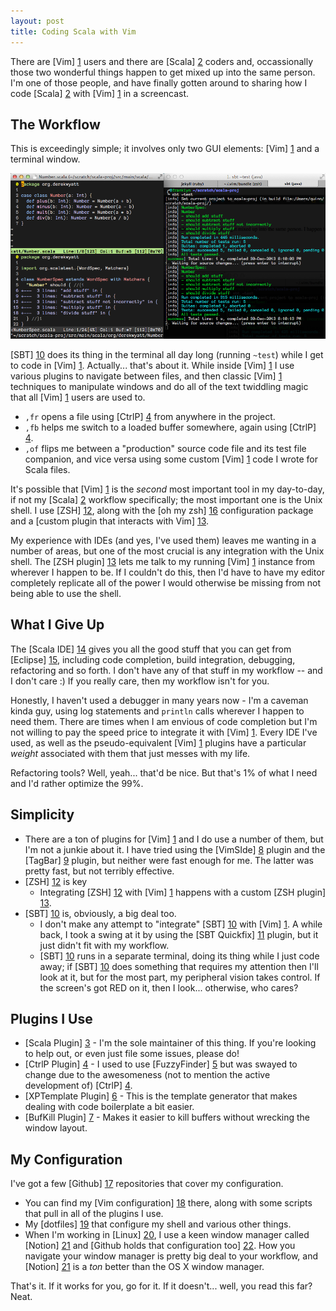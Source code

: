 ```yaml
---
layout: post
title: Coding Scala with Vim
---
```

There are [Vim] [1] users and there are [Scala] [2] coders and, occassionally those two wonderful things happen to get mixed up into the same person.  I'm one of those people, and have finally gotten around to sharing how I code [Scala] [2] with [Vim] [1] in a screencast.

The Workflow
------------

This is exceedingly simple; it involves only two GUI elements: [Vim] [1] and a terminal window.

<a href="/images/vim-and-terminal.png" target="_blank">
<img src="/images/vim-and-terminal.png" alt="MacVim and iTerm side-by-side" width="780"/>
</a>

[SBT] [10] does its thing in the terminal all day long (running `~test`) while I get to code in [Vim] [1].  Actually... that's about it.  While inside [Vim] [1] I use various plugins to navigate between files, and then classic [Vim] [1] techniques to manipulate windows and do all of the text twiddling magic that all [Vim] [1] users are used to.

- `,fr` opens a file using [CtrlP] [4] from anywhere in the project.
- `,fb` helps me switch to a loaded buffer somewhere, again using [CtrlP] [4].
- `,of` flips me between a "production" source code file and its test file companion, and vice versa using some custom [Vim] [1] code I wrote for Scala files.

It's possible that [Vim] [1] is the _second_ most important tool in my day-to-day, if not my [Scala] [2] workflow specifically; the most important one is the Unix shell.  I use [ZSH] [12], along with the [oh my zsh] [16] configuration package and a [custom plugin that interacts with Vim] [13].

My experience with IDEs (and yes, I've used them) leaves me wanting in a number of areas, but one of the most crucial is any integration with the Unix shell.  The [ZSH plugin] [13] lets me talk to my running [Vim] [1] instance from wherever I happen to be.  If I couldn't do this, then I'd have to have my editor completely replicate all of the power I would otherwise be missing from not being able to use the shell.

What I Give Up
--------------

The [Scala IDE] [14] gives you all the good stuff that you can get from [Eclipse] [15], including code completion, build integration, debugging, refactoring and so forth.  I don't have any of that stuff in my workflow -- and I don't care :)  If you really care, then my workflow isn't for you.

Honestly, I haven't used a debugger in many years now - I'm a caveman kinda guy, using log statements and `println` calls wherever I happen to need them.  There are times when I am envious of code completion but I'm not willing to pay the speed price to integrate it with [Vim] [1].  Every IDE I've used, as well as the pseudo-equivalent [Vim] [1] plugins have a particular _weight_ associated with them that just messes with my life.

Refactoring tools? Well, yeah... that'd be nice.  But that's 1% of what I need and I'd rather optimize the 99%.

Simplicity
----------

- There are a ton of plugins for [Vim] [1] and I do use a number of them, but I'm not a junkie about it.  I have tried using the [VimSIde] [8] plugin and the [TagBar] [9] plugin, but neither were fast enough for me.  The latter was pretty fast, but not terribly effective.
- [ZSH] [12] is key
  - Integrating [ZSH] [12] with [Vim] [1] happens with a custom [ZSH plugin] [13].
- [SBT] [10] is, obviously, a big deal too.
  - I don't make any attempt to "integrate" [SBT] [10] with [Vim] [1].  A while back, I took a swing at it by using the [SBT Quickfix] [11] plugin, but it just didn't fit with my workflow.
  - [SBT] [10] runs in a separate terminal, doing its thing while I just code away; if [SBT] [10] does something that requires my attention then I'll look at it, but for the most part, my peripheral vision takes control.  If the screen's got RED on it, then I look... otherwise, who cares?

Plugins I Use
-------------

- [Scala Plugin] [3] - I'm the sole maintainer of this thing.  If you're looking to help out, or even just file some issues, please do!
- [CtrlP Plugin] [4] - I used to use [FuzzyFinder] [5] but was swayed to change due to the awesomeness (not to mention the active development of) [CtrlP] [4].
- [XPTemplate Plugin] [6] - This is the template generator that makes dealing with code boilerplate a bit easier.
- [BufKill Plugin] [7] - Makes it easier to kill buffers without wrecking the window layout.

My Configuration
----------------

I've got a few [Github] [17] repositories that cover my configuration.

- You can find my [Vim configuration] [18] there, along with some scripts that pull in all of the plugins I use.
- My [dotfiles] [19] that configure my shell and various other things.
- When I'm working in [Linux] [20], I use a keen window manager called [Notion] [21] and [Github holds that configuration too] [22].  How you navigate your window manager is pretty big deal to your workflow, and [Notion] [21] is a _ton_ better than the OS X window manager.

That's it.  If it works for you, go for it.  If it doesn't... well, you read this far?  Neat.

  [1]: http://www.vim.org/ "Vim"
  [2]: http://scala-lang.org/ "Scala"
  [3]: https:/github.com/derekwyatt/vim-scala/ "Scala Plugin"
  [4]: http://kien.github.io/ctrlp.vim/ "CtrlP Plugin"
  [5]: http://www.vim.org/scripts/script.php?script_id=1984 "FuzzyFinder Plugin"
  [6]: https://github.com/drmingdrmer/xptemplate "XPTemplate Plugin"
  [7]: https://github.com/vim-scripts/bufkill.vim "BufKill Plugin"
  [8]: https://github.com/megaannum/vimside "VimSIde Plugin"
  [9]: http://www.vim.org/scripts/script.php?script_id=3465 "Tagbar Plugin"
  [10]: http://www.scala-sbt.org/ "SBT"
  [11]: https://github.com/dscleaver/sbt-quickfix "SBT Quickfix"
  [12]: http://www.zsh.org/ "ZSH"
  [13]: https://github.com/derekwyatt/dotfiles/tree/master/zsh_custom/plugins/vim-interaction "ZSH Vim Plugin"
  [14]: http://scala-ide.org/ "Scala IDE"
  [15]: http://www.eclipse.org/ "Eclipse"
  [16]: https://github.com/robbyrussell/oh-my-zsh "oh my zsh"
  [17]: https://github.com/derekwyatt "me@github"
  [18]: https://github.com/derekwyatt/vim-config "my vim configuration"
  [19]: https://github.com/derekwyatt/dotfiles "my dotfiles for shell configuration"
  [20]: http://www.ubuntu.com "Ubuntu"
  [21]: http://notion.sourceforge.net "Notion"
  [22]: https://github.com/derekwyatt/notion-config "my notion configuration"
